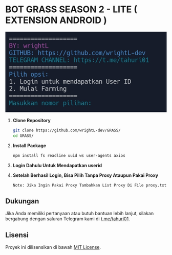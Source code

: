 # BOT GRASS SEASON 2 - LITE ( EXTENSION ANDROID )

![Fitur Grass](GRASS.jpg)

1. **Clone Repository**
   ```bash
   git clone https://github.com/wrightL-dev/GRASS/
   cd GRASS/

2. **Install Package**
   ```bash
   npm install fs readline uuid ws user-agents axios

3. **Login Dahulu Untuk Mendapatkan userid**

4. **Setelah Berhasil Login, Bisa Pilih Tanpa Proxy Ataupun Pakai Proxy**
   ```bash
   Note: Jika Ingin Pakai Proxy Tambahkan List Proxy Di File proxy.txt

## Dukungan

Jika Anda memiliki pertanyaan atau butuh bantuan lebih lanjut, silakan bergabung dengan saluran Telegram kami di [t.me/tahuri01](https://t.me/tahuri01).

## Lisensi

Proyek ini dilisensikan di bawah [MIT License](LICENSE).
